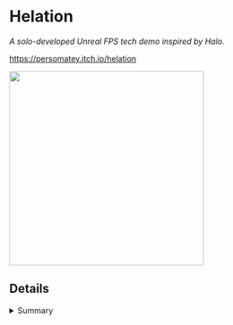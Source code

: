 # Helation
<i>A solo-developed Unreal FPS tech demo inspired by Halo.</i>

https://persomatey.itch.io/helation 

<img src="https://img.itch.zone/aW1hZ2UvMTAyMDE1MC82NTEwMTYyLnBuZw==/original/XwaJAf.png" width="347" height="347" />

## Details 

<details>
<summary>Summary</summary>
<blockquote>
	
<i>An Arena FPS game inspired by classic games in the genre such as Halo, Doom, and Portal. A tutorial mode where you make your way through the training facility while learning the ropes of the game. An arena mode where you fight your way through troves of enemies to try to beat your high score. </i> 

<i>I apologize that this readme is a little light and that the commits are a mess. I had to delete my previous repository due to LFS shenanigans. </i>

</blockquote>
</details> 
